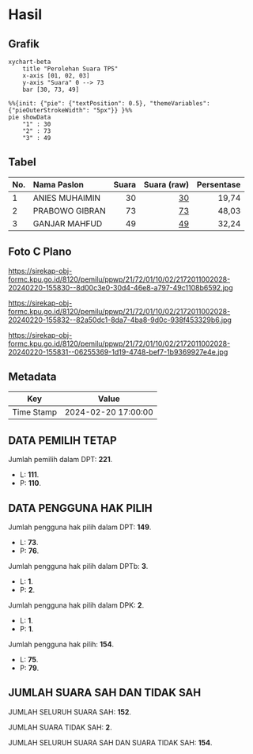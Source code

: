 # Hasil

## Grafik

```mermaid
xychart-beta
    title "Perolehan Suara TPS"
    x-axis [01, 02, 03]
    y-axis "Suara" 0 --> 73
    bar [30, 73, 49]
```

```mermaid
%%{init: {"pie": {"textPosition": 0.5}, "themeVariables": {"pieOuterStrokeWidth": "5px"}} }%%
pie showData
    "1" : 30
    "2" : 73
    "3" : 49
```

## Tabel

| No. | Nama Paslon    | Suara | Suara (raw) | Persentase |
|:--- |:-------------- | -----:| -----------:| ----------:|
| 1   | ANIES MUHAIMIN | 30    | [30][p-1]   | 19,74      |
| 2   | PRABOWO GIBRAN | 73    | [73][p-2]   | 48,03      |
| 3   | GANJAR MAHFUD  | 49    | [49][p-3]   | 32,24      |


[p-1]: https://github.com/gigit-pemilu/pemilu-2024-21-kepulauan-riau/blob/main/pilpres/hitung-suara/sub/21-kepulauan-riau/sub/72-kota-tanjung-pinang/sub/01-tanjung-pinang-barat/sub/1002-kemboja/sub/028-tps/sub/paslon-1.txt
[p-2]: https://github.com/gigit-pemilu/pemilu-2024-21-kepulauan-riau/blob/main/pilpres/hitung-suara/sub/21-kepulauan-riau/sub/72-kota-tanjung-pinang/sub/01-tanjung-pinang-barat/sub/1002-kemboja/sub/028-tps/sub/paslon-2.txt
[p-3]: https://github.com/gigit-pemilu/pemilu-2024-21-kepulauan-riau/blob/main/pilpres/hitung-suara/sub/21-kepulauan-riau/sub/72-kota-tanjung-pinang/sub/01-tanjung-pinang-barat/sub/1002-kemboja/sub/028-tps/sub/paslon-3.txt

## Foto C Plano

https://sirekap-obj-formc.kpu.go.id/8120/pemilu/ppwp/21/72/01/10/02/2172011002028-20240220-155830--8d00c3e0-30d4-46e8-a797-49c1108b6592.jpg

https://sirekap-obj-formc.kpu.go.id/8120/pemilu/ppwp/21/72/01/10/02/2172011002028-20240220-155832--82a50dc1-8da7-4ba8-9d0c-938f453329b6.jpg

https://sirekap-obj-formc.kpu.go.id/8120/pemilu/ppwp/21/72/01/10/02/2172011002028-20240220-155831--06255369-1d19-4748-bef7-1b9369927e4e.jpg


## Metadata

| Key        | Value               |
| ---------- | ------------------- |
| Time Stamp | 2024-02-20 17:00:00 |


## DATA PEMILIH TETAP

Jumlah pemilih dalam DPT: **221**.
 * L: **111**.
 * P: **110**.

## DATA PENGGUNA HAK PILIH

Jumlah pengguna hak pilih dalam DPT: **149**.
 * L: **73**.
 * P: **76**.

Jumlah pengguna hak pilih dalam DPTb: **3**.
 * L: **1**.
 * P: **2**.

Jumlah pengguna hak pilih dalam DPK: **2**.
 * L: **1**.
 * P: **1**.

Jumlah pengguna hak pilih: **154**.
 * L: **75**.
 * P: **79**.

## JUMLAH SUARA SAH DAN TIDAK SAH

JUMLAH SELURUH SUARA SAH: **152**.

JUMLAH SUARA TIDAK SAH: **2**.

JUMLAH SELURUH SUARA SAH DAN SUARA TIDAK SAH: **154**.


